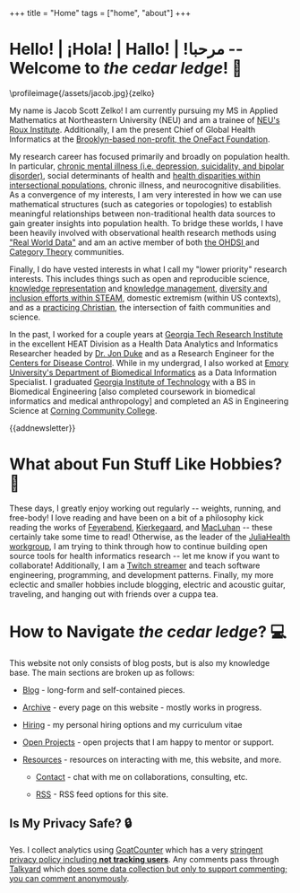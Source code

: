 +++
title = "Home"
tags = ["home", "about"]
+++

# Hello! | ¡Hola! | Hallo! | !مرحبا -- Welcome to _the cedar ledge_! 👋

\profileimage{/assets/jacob.jpg}{zelko}

My name is Jacob Scott Zelko!
I am currently pursuing my MS in Applied Mathematics at Northeastern University (NEU) and am a trainee of [NEU's Roux Institute](https://roux.northeastern.edu).
Additionally, I am the present Chief of Global Health Informatics at the [Brooklyn-based non-profit, the OneFact Foundation](https://www.onefact.org).

My research career has focused primarily and broadly on population health.
In particular, [chronic mental illness (i.e. depression, suicidality, and bipolar disorder)](https://jacobzelko.com/01052023041609-pilot-study-characterization/), social determinants of health and [health disparities within intersectional populations](https://jacobzelko.com/01102023212115-computable-phenotypes/), chronic illness, and neurocognitive disabilities.
As a convergence of my interests, I am very interested in how we can use mathematical structures (such as categories or topologies) to establish meaningful relationships between non-traditional health data sources to gain greater insights into population health.
To bridge these worlds, I have been heavily involved with observational health research methods using ["Real World Data"](https://jacobzelko.com/10282021140730-real-world-evidence/) and am an active member of both [the OHDSI ](https://www.ohdsi.org) and [Category Theory](https://johncarlosbaez.wordpress.com/2020/03/25/category-theory-community-server/) communities.

Finally, I do have vested interests in what I call my "lower priority" research interests.
This includes things such as open and reproducible science, [knowledge representation](https://jacobzelko.com/04172022033744-open-knowledge-standard/) and [knowledge management](https://jacobzelko.com/NoteMate/dev/), [diversity and inclusion efforts within STEAM](https://github.com/JuliaCommunity/CommunityFund), domestic extremism (within US contexts), and as a [practicing Christian](05072022162026-personal-faith-perspectives), the intersection of faith communities and science.

In the past, I worked for a couple years at [Georgia Tech Research Institute](https://gtri.gatech.edu/) in the excellent HEAT Division as a Health Data Analytics and Informatics Researcher headed by [Dr. Jon Duke](https://www.cc.gatech.edu/people/jon-duke) and as a Research Engineer for the [Centers for Disease Control](https://www.cdc.gov/).
While in my undergrad, I also worked at [Emory University's Department of Biomedical Informatics](https://med.emory.edu/departments/biomedical-informatics/index.html) as a Data Information Specialist.
I graduated [Georgia Institute of Technology](https://www.bme.gatech.edu/) with a BS in Biomedical Engineering [also completed coursework in biomedical informatics and medical anthropology] and completed an AS in Engineering Science at [Corning Community College](https://www.corning-cc.edu/academics/engineering-science/index.php).

{{addnewsletter}}

# What about Fun Stuff Like Hobbies? :guitar:

These days, I greatly enjoy working out regularly -- weights, running, and free-body!
I love reading and have been on a bit of a philosophy kick reading the works of [Feyerabend](https://jacobzelko.com/07122020043224-against-method/), [Kierkegaard](https://jacobzelko.com/11202022210340-fear-trembling/), and [MacLuhan](https://jacobzelko.com/05222022225241-understanding-media-extensions/) -- these certainly take some time to read!
Otherwise, as the leader of the [JuliaHealth workgroup](https://juliahealth.org), I am trying to think through how to continue building open source tools for health informatics research -- let me know if you want to collaborate!
Additionally, I am a [Twitch streamer](https://www.twitch.tv/thecedarprince) and teach software engineering, programming, and development patterns.
Finally, my more eclectic and smaller hobbies include blogging, electric and acoustic guitar, traveling, and hanging out with friends over a cuppa tea.

# How to Navigate _the cedar ledge_? :computer:

This website not only consists of blog posts, but is also my knowledge base.
The main sections are broken up as follows:

- [Blog](/blog/) - long-form and self-contained pieces.

- [Archive](/archive/) - every page on this website - mostly works in progress.

- [Hiring](/hiring/) - my personal hiring options and my curriculum vitae

- [Open Projects](/projects/) - open projects that I am happy to mentor or support.

- [Resources](/resources/) - resources on interacting with me, this website, and more.

    - [Contact](/resources/#contact-me) - chat with me on collaborations, consulting, etc.

    - [RSS](/resources/#rss) - RSS feed options for this site.


## Is My Privacy Safe? :lock:

Yes.
I collect analytics using [GoatCounter](https://www.goatcounter.com) which has a very [stringent privacy policy including **not tracking users**](https://www.goatcounter.com/help/privacy).
Any comments pass through [Talkyard](https://blog-comments.talkyard.io) which [does some data collection but only to support commenting; you can comment anonymously](https://comments-for-jacobzelko-com.talkyard.net/-/terms-of-use).
